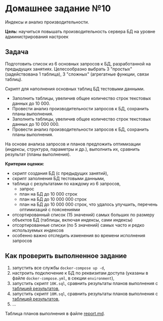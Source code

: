 # Домашнее задание №10
Индексы и анализ производительности.

**Цель:** научиться повышать производительность сервера БД на уровне администрирования настроек
## Задача
Подготовить список из 6 основных запросов к БД, разработанной на предыдущих занятиях. Целесообразно выбрать 3 "простых" (задействована 1 таблица), 3 "сложных" (агрегатные функции, связи таблиц).

Скрипт для наполнения основных таблиц БД тестовыми данными.
- Заполнить таблицы, увеличив общее количество строк текстовых данных до 10 000.
- Провести анализ производительности запросов к БД, сохранить планы выполнения.
- Заполнить таблицы, увеличив общее количество строк текстовых данных до 10 000 000.
- Провести анализ производительности запросов к БД, сохранить планы выполнения.

На основе анализа запросов и планов предложить оптимизации (индексы, структура, параметры и др.), выполнить их, сравнить результат (планы выполнения).

**Критерии оценки:**
- скрипт создания БД (с предыдущих занятий),
- скрипт заполнения БД тестовыми данными,
- таблица с результатами по каждому из 6 запросов,
    - запрос
    - план на БД до 10 000 строк
    - план на БД до 10 000 000 строк
    - план на БД до 10 000 000 строк, что удалось улучшить, перечень оптимизаций с пояснениями
- отсортированный список (15 значений) самых больших по размеру объектов БД (таблицы, включая индексы, сами индексы)
- отсортированные списки (по 5 значений) самых часто и редко используемых индексов
- особенно важно отследить изменения во времени исполнения запросов
## Как проверить выполненное задание
1. запустить все службы `docker-compose up -d`,
1. настроить подключение к БД по реквизитам доступа (указаны в файле `docker-compose.yml`, в секции `environment`),
1. запустить скрипт `10K.sql`, сравнить результаты планов выполнения с [таблицей результатов](report.md),
1. запустить скрипт `10M.sql`, сравнить результаты планов выполнения с [таблицей результатов](report.md),
1. ...

Таблица планов выполнения в файле [report.md](report.md).